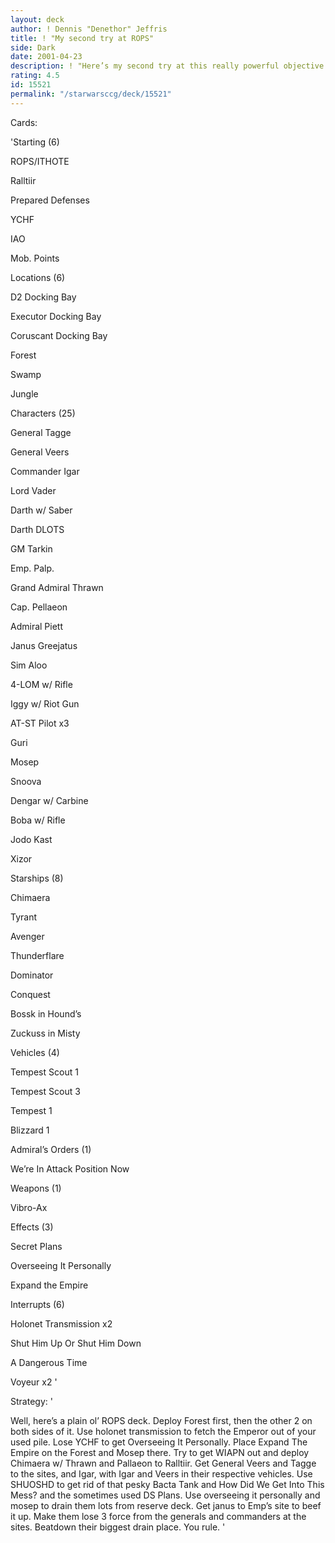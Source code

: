 ```yaml
---
layout: deck
author: ! Dennis "Denethor" Jeffris
title: ! "My second try at ROPS"
side: Dark
date: 2001-04-23
description: ! "Here’s my second try at this really powerful objective.  Plenty of beatdown power, nice tech."
rating: 4.5
id: 15521
permalink: "/starwarsccg/deck/15521"
---
```

Cards: 

'Starting (6)


ROPS/ITHOTE

Ralltiir

Prepared Defenses

YCHF

IAO

Mob. Points


Locations (6)


D2 Docking Bay

Executor Docking Bay

Coruscant Docking Bay

Forest

Swamp

Jungle


Characters (25)


General Tagge

General Veers

Commander Igar

Lord Vader

Darth w/ Saber

Darth DLOTS

GM Tarkin

Emp. Palp.

Grand Admiral Thrawn

Cap. Pellaeon

Admiral Piett

Janus Greejatus

Sim Aloo

4-LOM w/ Rifle

Iggy w/ Riot Gun

AT-ST Pilot x3

Guri

Mosep

Snoova

Dengar w/ Carbine

Boba w/ Rifle

Jodo Kast

Xizor


Starships (8)


Chimaera

Tyrant

Avenger

Thunderflare

Dominator

Conquest

Bossk in Hound’s

Zuckuss in Misty


Vehicles (4)


Tempest Scout 1

Tempest Scout 3

Tempest 1

Blizzard 1


Admiral’s Orders (1)


We’re In Attack Position Now


Weapons (1)


Vibro-Ax


Effects (3)


Secret Plans

Overseeing It Personally

Expand the Empire


Interrupts (6)


Holonet Transmission x2

Shut Him Up Or Shut Him Down

A Dangerous Time

Voyeur x2 '

Strategy: '

Well, here’s a plain ol’ ROPS deck.  Deploy Forest first, then the other 2 on both sides of it.  Use holonet transmission to fetch the Emperor out of your used pile.  Lose YCHF to get Overseeing It Personally.  Place Expand The Empire on the Forest and Mosep there.  Try to get WIAPN out and deploy Chimaera w/ Thrawn and Pallaeon to Ralltiir.  Get General Veers and Tagge to the sites, and Igar, with Igar and Veers in their respective vehicles.  Use SHUOSHD to get rid of that pesky Bacta Tank and How Did We Get Into This Mess?  and the sometimes used DS Plans.  Use overseeing it personally and mosep to drain them lots from reserve deck.  Get janus to Emp’s site to beef it up.  Make them lose 3 force from the generals and commanders at the sites.  Beatdown their biggest drain place.  You rule. '
